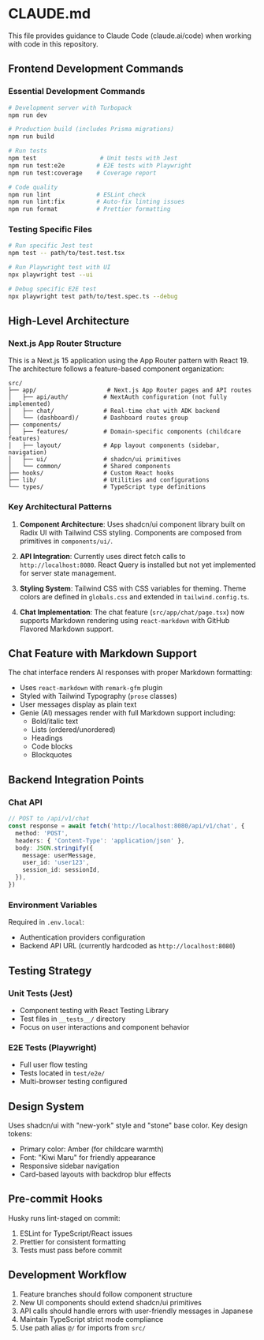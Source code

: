 # CLAUDE.md

This file provides guidance to Claude Code (claude.ai/code) when working with code in this repository.

## Frontend Development Commands

### Essential Development Commands

```bash
# Development server with Turbopack
npm run dev

# Production build (includes Prisma migrations)
npm run build

# Run tests
npm test                  # Unit tests with Jest
npm run test:e2e         # E2E tests with Playwright
npm run test:coverage    # Coverage report

# Code quality
npm run lint             # ESLint check
npm run lint:fix         # Auto-fix linting issues
npm run format           # Prettier formatting
```

### Testing Specific Files

```bash
# Run specific Jest test
npm test -- path/to/test.test.tsx

# Run Playwright test with UI
npx playwright test --ui

# Debug specific E2E test
npx playwright test path/to/test.spec.ts --debug
```

## High-Level Architecture

### Next.js App Router Structure

This is a Next.js 15 application using the App Router pattern with React 19. The architecture follows a feature-based component organization:

```
src/
├── app/                    # Next.js App Router pages and API routes
│   ├── api/auth/          # NextAuth configuration (not fully implemented)
│   ├── chat/              # Real-time chat with ADK backend
│   └── (dashboard)/       # Dashboard routes group
├── components/
│   ├── features/          # Domain-specific components (childcare features)
│   ├── layout/            # App layout components (sidebar, navigation)
│   ├── ui/                # shadcn/ui primitives
│   └── common/            # Shared components
├── hooks/                 # Custom React hooks
├── lib/                   # Utilities and configurations
└── types/                 # TypeScript type definitions
```

### Key Architectural Patterns

1. **Component Architecture**: Uses shadcn/ui component library built on Radix UI with Tailwind CSS styling. Components are composed from primitives in `components/ui/`.

2. **API Integration**: Currently uses direct fetch calls to `http://localhost:8080`. React Query is installed but not yet implemented for server state management.

3. **Styling System**: Tailwind CSS with CSS variables for theming. Theme colors are defined in `globals.css` and extended in `tailwind.config.ts`.

4. **Chat Implementation**: The chat feature (`src/app/chat/page.tsx`) now supports Markdown rendering using `react-markdown` with GitHub Flavored Markdown support.

## Chat Feature with Markdown Support

The chat interface renders AI responses with proper Markdown formatting:

- Uses `react-markdown` with `remark-gfm` plugin
- Styled with Tailwind Typography (`prose` classes)
- User messages display as plain text
- Genie (AI) messages render with full Markdown support including:
  - Bold/italic text
  - Lists (ordered/unordered)
  - Headings
  - Code blocks
  - Blockquotes

## Backend Integration Points

### Chat API

```typescript
// POST to /api/v1/chat
const response = await fetch('http://localhost:8080/api/v1/chat', {
  method: 'POST',
  headers: { 'Content-Type': 'application/json' },
  body: JSON.stringify({
    message: userMessage,
    user_id: 'user123',
    session_id: sessionId,
  }),
})
```

### Environment Variables

Required in `.env.local`:

- Authentication providers configuration
- Backend API URL (currently hardcoded as `http://localhost:8080`)

## Testing Strategy

### Unit Tests (Jest)

- Component testing with React Testing Library
- Test files in `__tests__/` directory
- Focus on user interactions and component behavior

### E2E Tests (Playwright)

- Full user flow testing
- Tests located in `test/e2e/`
- Multi-browser testing configured

## Design System

Uses shadcn/ui with "new-york" style and "stone" base color. Key design tokens:

- Primary color: Amber (for childcare warmth)
- Font: "Kiwi Maru" for friendly appearance
- Responsive sidebar navigation
- Card-based layouts with backdrop blur effects

## Pre-commit Hooks

Husky runs lint-staged on commit:

1. ESLint for TypeScript/React issues
2. Prettier for consistent formatting
3. Tests must pass before commit

## Development Workflow

1. Feature branches should follow component structure
2. New UI components should extend shadcn/ui primitives
3. API calls should handle errors with user-friendly messages in Japanese
4. Maintain TypeScript strict mode compliance
5. Use path alias `@/` for imports from `src/`

